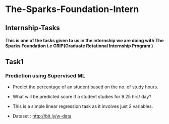# The-Sparks-Foundation-Intern

## Internship-Tasks
#### This is one of the tasks given to us in the internship we are doing with The Sparks Foundation i.e GRIP(Graduate Rotational Internship Program )

## Task1
### Prediction using Supervised ML
-  Predict the percentage of an student based on the no. of study hours.

-  What will be predicted score if a student studies for 9.25 hrs/ day?

- This is a simple linear regression task as it involves just 2 variables.

- Dataset : http://bit.ly/w-data
